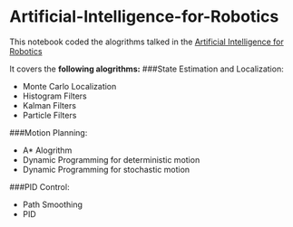 # Artificial-Intelligence-for-Robotics

This notebook coded the alogrithms talked in the [Artificial Intelligence for Robotics](https://classroom.udacity.com/courses/cs373/lessons/48739381/concepts/487350240923)

It covers the **following alogrithms:**
###State Estimation and Localization:
* Monte Carlo Localization
* Histogram Filters
* Kalman Filters
* Particle Filters

###Motion Planning:
* A* Alogrithm
* Dynamic Programming for deterministic motion
* Dynamic Programming for stochastic motion

###PID Control:
* Path Smoothing
* PID
